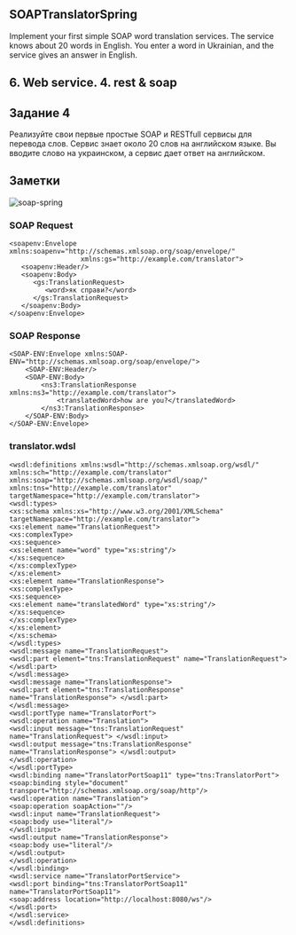 ## SOAPTranslatorSpring
Implement your first simple SOAP word translation services. The service knows about 20 words in English. You enter a word in Ukrainian, and the service gives an answer in English.

## 6. Web service. 4. rest & soap

## Задание 4

Реализуйте свои первые простые SOAP и RESTfull сервисы для перевода слов. Сервис знает около 20 слов на английском языке. Вы вводите слово на украинском, а сервис дает ответ на английском.

## Заметки

![soap-spring](https://github.com/Minisiia/SOAPTranslatorSpring/assets/113467640/278be00b-d29b-47e4-b6ce-a725d4401871)


### SOAP Request

```
<soapenv:Envelope xmlns:soapenv="http://schemas.xmlsoap.org/soap/envelope/"
				  xmlns:gs="http://example.com/translator">
   <soapenv:Header/>
   <soapenv:Body>
      <gs:TranslationRequest>
         <word>як справи?</word>
      </gs:TranslationRequest>
   </soapenv:Body>
</soapenv:Envelope>
```

### SOAP Response

```
<SOAP-ENV:Envelope xmlns:SOAP-ENV="http://schemas.xmlsoap.org/soap/envelope/">
    <SOAP-ENV:Header/>
    <SOAP-ENV:Body>
        <ns3:TranslationResponse xmlns:ns3="http://example.com/translator">
            <translatedWord>how are you?</translatedWord>
        </ns3:TranslationResponse>
    </SOAP-ENV:Body>
</SOAP-ENV:Envelope>
```

### translator.wdsl


```
<wsdl:definitions xmlns:wsdl="http://schemas.xmlsoap.org/wsdl/" xmlns:sch="http://example.com/translator" xmlns:soap="http://schemas.xmlsoap.org/wsdl/soap/" xmlns:tns="http://example.com/translator" targetNamespace="http://example.com/translator">
<wsdl:types>
<xs:schema xmlns:xs="http://www.w3.org/2001/XMLSchema" targetNamespace="http://example.com/translator">
<xs:element name="TranslationRequest">
<xs:complexType>
<xs:sequence>
<xs:element name="word" type="xs:string"/>
</xs:sequence>
</xs:complexType>
</xs:element>
<xs:element name="TranslationResponse">
<xs:complexType>
<xs:sequence>
<xs:element name="translatedWord" type="xs:string"/>
</xs:sequence>
</xs:complexType>
</xs:element>
</xs:schema>
</wsdl:types>
<wsdl:message name="TranslationRequest">
<wsdl:part element="tns:TranslationRequest" name="TranslationRequest"> </wsdl:part>
</wsdl:message>
<wsdl:message name="TranslationResponse">
<wsdl:part element="tns:TranslationResponse" name="TranslationResponse"> </wsdl:part>
</wsdl:message>
<wsdl:portType name="TranslatorPort">
<wsdl:operation name="Translation">
<wsdl:input message="tns:TranslationRequest" name="TranslationRequest"> </wsdl:input>
<wsdl:output message="tns:TranslationResponse" name="TranslationResponse"> </wsdl:output>
</wsdl:operation>
</wsdl:portType>
<wsdl:binding name="TranslatorPortSoap11" type="tns:TranslatorPort">
<soap:binding style="document" transport="http://schemas.xmlsoap.org/soap/http"/>
<wsdl:operation name="Translation">
<soap:operation soapAction=""/>
<wsdl:input name="TranslationRequest">
<soap:body use="literal"/>
</wsdl:input>
<wsdl:output name="TranslationResponse">
<soap:body use="literal"/>
</wsdl:output>
</wsdl:operation>
</wsdl:binding>
<wsdl:service name="TranslatorPortService">
<wsdl:port binding="tns:TranslatorPortSoap11" name="TranslatorPortSoap11">
<soap:address location="http://localhost:8080/ws"/>
</wsdl:port>
</wsdl:service>
</wsdl:definitions>
```

